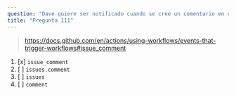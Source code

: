 ```yaml
---
question: "Dave quiere ser notificado cuando se cree un comentario en un issue dentro de un repositorio de GitHub. ¿Qué disparador de evento debería usarse en la configuración del workflow?"
title: "Pregunta 111"
---
```


> https://docs.github.com/en/actions/using-workflows/events-that-trigger-workflows#issue_comment
1. [x] `issue_comment`
1. [ ] `issues.comment`
1. [ ] `issues`
1. [ ] `comment`

